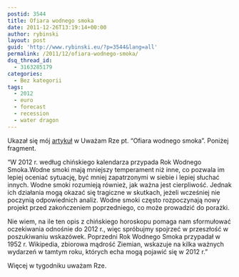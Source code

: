 ```yaml
---
postid: 3544
title: Ofiara wodnego smoka
date: 2011-12-26T13:19:14+00:00
author: rybinski
layout: post
guid: 'http://www.rybinski.eu/?p=3544&lang=all'
permalink: /2011/12/ofiara-wodnego-smoka/
dsq_thread_id:
  - 3163285179
categories:
  - Bez kategorii
tags:
  - 2012
  - euro
  - forecast
  - recession
  - water dragon
---
```

Ukazał się mój [artykuł](http://uwazamrze.pl/2011/12/20591/ofiara-wodnego-smoka/) w Uważam Rze pt. “Ofiara wodnego smoka”. Poniżej fragment.

“W 2012 r. według chińskiego kalendarza przypada Rok Wodnego Smoka.Wodne smoki mają mniejszy temperament niż inne, co pozwala im lepiej oceniać sytuację, być mniej zapatrzonymi w siebie i lepiej słuchać innych. Wodne smoki rozumieją również, jak ważna jest cierpliwość. Jednak ich działania mogą okazać się tragiczne w skutkach, jeżeli wcześniej nie poczynią odpowiednich analiz. Wodne smoki często rozpoczynają nowy projekt przed zakończeniem poprzedniego, co może prowadzić do porażki.

Nie wiem, na ile ten opis z chińskiego horoskopu pomaga nam sformułować oczekiwania odnośnie do 2012 r., więc spróbujmy spojrzeć w przeszłość w poszukiwaniu wskazówek. Poprzedni Rok Wodnego Smoka przypadał w 1952 r. Wikipedia, zbiorowa mądrość Ziemian, wskazuje na kilka ważnych wydarzeń w tamtym roku, których echa mogą pojawić się w 2012 r.”

Więcej w tygodniku uważam Rze.
